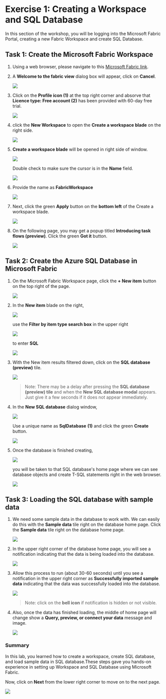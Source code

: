 # Exercise 1: Creating a Workspace and SQL Database

In this section of the workshop, you will be logging into the Microsoft Fabric Portal, creating a new Fabric Workspace and create SQL Database.

## Task 1: Create the Microsoft Fabric Workspace

1. Using a web browser, please navigate to this [Microsoft Fabric link](https://app.fabric.microsoft.com/home?experience=fabric-developer).

1. A **Welcome to the fabric view** dialog box will appear, click on **Cancel**.

    ![](../images/01.png)

1. Click on the **Profile icon (1)** at the top right corner and absorve that **Licence type: Free account (2)** has been provided with 60-day free trial.

    ![](../images/02-1.png)

1. click the **New Workspace** to open the **Create a workspace blade** on the right side.

    ![](../images/ex1-1.png)

1. **Create a workspace blade** will be opened in right side of window. 

    ![](../images/ex1-2.png)

    Double check to make sure the cursor is in the **Name** field.

    ![](../images/ex1-3.png)

1. Provide the name as **FabricWorkspace<inject key="DeploymentID"></inject>**

    ![](../images/ex1-4.png)

1. Next, click the green **Apply** button on the **bottom left** of the Create a workspace blade.

    ![](../images/ex1-5.png)

1. On the following page, you may get a popup titled **Introducing task flows (preview)**. Click the green **Got it** button.

    ![](../images/ex1-6.png)

## Task 2: Create the Azure SQL Database in Microsoft Fabric

1. On the Microsoft Fabric Workspace page, click the **+ New item** button on the top right of the page.

    ![](../images/ex1-7.png)

1. In the **New item** blade on the right, 

    ![](../images/ex1-8.png)

    use the **Filter by item type search box** in the upper right
    
    ![](../images/ex1-9.png)
    
    to enter **SQL**

    ![](../images/ex1-10.png)

1. With the New item results filtered down, click on the **SQL database (preview)** tile.

    ![](../images/ex1-11.png)

    >Note: There may be a delay after pressing the **SQL database (preview) tile** and when the **New SQL database modal** appears. Just give it a few seconds if it does not appear immediately.

1. In the **New SQL database** dialog window,

    ![](../images/ex1-12.png)

    Use a unique name as **SqlDatabase<inject key="DeploymentID"></inject>** **(1)** and click the green **Create** button.

    ![](../images/ex1-13.png)

1. Once the database is finished creating,

    ![](../images/ex1-14.png)

    you will be taken to that SQL database's home page where we can see database objects and create T-SQL statements right in the web browser.

    ![](../images/ex1-15.png)

## Task 3: Loading the SQL database with sample data

1. We need some sample data in the database to work with. We can easily do this with the **Sample data** tile right on the database home page. Click the **Sample data** tile right on the database home page.

    ![](../images/ex1-16.png)

1. In the upper right corner of the database home page, you will see a notification indicating that the data is being loaded into the database.

    ![](../images/ex1-17.png)

1. Allow this process to run (about 30-60 seconds) until you see a notification in the upper right corner as **Successfully imported sample data** indicating that the data was successfully loaded into the database. 
    
    ![](../images/ex1-18.png)

    > Note: click on the **bell icon** if notification is hidden or not visible.

1. Also, once the data has finished loading, the middle of home page will change show a **Query, preview, or connect your data** message and image.

    ![](../images/ex1-19.png)

### Summary

In this lab, you learned how to create a workspace, create SQL database, and load sample data in SQL database.These steps gave you hands-on experience in setting up Workspace and SQL Database using Microsoft Fabric.

Now, click on **Next** from the lower right corner to move on to the next page.

![](../images/next-page.png)